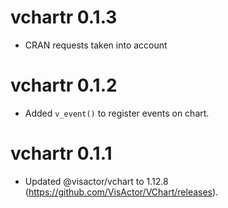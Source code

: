 # vchartr 0.1.3

* CRAN requests taken into account

# vchartr 0.1.2

* Added `v_event()` to register events on chart.

# vchartr 0.1.1

* Updated @visactor/vchart to 1.12.8 (https://github.com/VisActor/VChart/releases).

